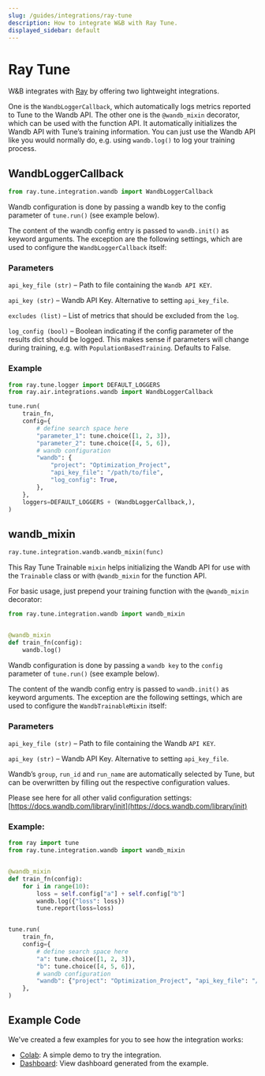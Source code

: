 ```yaml
---
slug: /guides/integrations/ray-tune
description: How to integrate W&B with Ray Tune.
displayed_sidebar: default
---
```


# Ray Tune

W&B integrates with [Ray](https://github.com/ray-project/ray) by offering two lightweight integrations.

One is the `WandbLoggerCallback`, which automatically logs metrics reported to Tune to the Wandb API. The other one is the `@wandb_mixin` decorator, which can be used with the function API. It automatically initializes the Wandb API with Tune’s training information. You can just use the Wandb API like you would normally do, e.g. using `wandb.log()` to log your training process.

## WandbLoggerCallback

```python
from ray.tune.integration.wandb import WandbLoggerCallback
```

Wandb configuration is done by passing a wandb key to the config parameter of `tune.run()` (see example below).

The content of the wandb config entry is passed to `wandb.init()` as keyword arguments. The exception are the following settings, which are used to configure the `WandbLoggerCallback` itself:

### Parameters

`api_key_file (str)` – Path to file containing the `Wandb API KEY`.

`api_key (str)` – Wandb API Key. Alternative to setting `api_key_file`.

`excludes (list)` – List of metrics that should be excluded from the `log`.

`log_config (bool)` – Boolean indicating if the config parameter of the results dict should be logged. This makes sense if parameters will change during training, e.g. with `PopulationBasedTraining`. Defaults to False.

### Example

```python
from ray.tune.logger import DEFAULT_LOGGERS
from ray.air.integrations.wandb import WandbLoggerCallback

tune.run(
    train_fn,
    config={
        # define search space here
        "parameter_1": tune.choice([1, 2, 3]),
        "parameter_2": tune.choice([4, 5, 6]),
        # wandb configuration
        "wandb": {
            "project": "Optimization_Project",
            "api_key_file": "/path/to/file",
            "log_config": True,
        },
    },
    loggers=DEFAULT_LOGGERS + (WandbLoggerCallback,),
)
```

## wandb\_mixin

```python
ray.tune.integration.wandb.wandb_mixin(func)
```

This Ray Tune Trainable `mixin` helps initializing the Wandb API for use with the `Trainable` class or with `@wandb_mixin` for the function API.

For basic usage, just prepend your training function with the `@wandb_mixin` decorator:

```python
from ray.tune.integration.wandb import wandb_mixin


@wandb_mixin
def train_fn(config):
    wandb.log()
```

Wandb configuration is done by passing a `wandb key` to the `config` parameter of `tune.run()` (see example below).

The content of the wandb config entry is passed to `wandb.init()` as keyword arguments. The exception are the following settings, which are used to configure the `WandbTrainableMixin` itself:

### Parameters

`api_key_file (str)` – Path to file containing the Wandb `API KEY`.

`api_key (str)` – Wandb API Key. Alternative to setting `api_key_file`.

Wandb’s `group`, `run_id` and `run_name` are automatically selected by Tune, but can be overwritten by filling out the respective configuration values.

Please see here for all other valid configuration settings: [https://docs.wandb.com/library/init](https://docs.wandb.com/library/init)

### Example:

```python
from ray import tune
from ray.tune.integration.wandb import wandb_mixin


@wandb_mixin
def train_fn(config):
    for i in range(10):
        loss = self.config["a"] + self.config["b"]
        wandb.log({"loss": loss})
        tune.report(loss=loss)


tune.run(
    train_fn,
    config={
        # define search space here
        "a": tune.choice([1, 2, 3]),
        "b": tune.choice([4, 5, 6]),
        # wandb configuration
        "wandb": {"project": "Optimization_Project", "api_key_file": "/path/to/file"},
    },
)
```

## Example Code

We've created a few examples for you to see how the integration works:

* [Colab](http://wandb.me/raytune-colab): A simple demo to try the integration.
* [Dashboard](https://wandb.ai/anmolmann/ray\_tune): View dashboard generated from the example.
